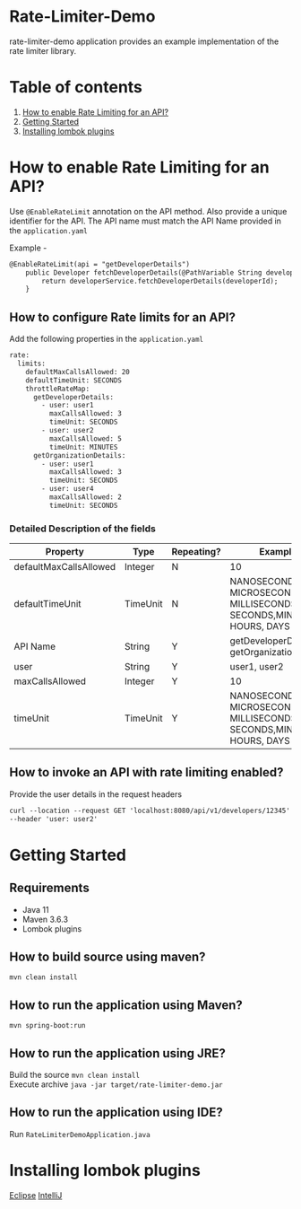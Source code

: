 # Rate-Limiter-Demo
rate-limiter-demo application provides an example implementation of the rate limiter library.

# Table of contents
1. [How to enable Rate Limiting for an API?](#howToEnable)
2. [Getting Started](#gettingStarted)
3. [Installing lombok plugins](#installingLombok)

# How to enable Rate Limiting for an API? <a name="howToEnable"></a>
Use ```@EnableRateLimit``` annotation on the API method. Also provide a
unique identifier for the API. The API name must match the API Name provided 
in the ```application.yaml```

Example - 
```dtd
@EnableRateLimit(api = "getDeveloperDetails")
    public Developer fetchDeveloperDetails(@PathVariable String developerId) {
        return developerService.fetchDeveloperDetails(developerId);
    }
```

## How to configure Rate limits for an API?
Add the following properties in the ```application.yaml```
```dtd
rate:
  limits:
    defaultMaxCallsAllowed: 20
    defaultTimeUnit: SECONDS
    throttleRateMap:
      getDeveloperDetails:
        - user: user1
          maxCallsAllowed: 3
          timeUnit: SECONDS
        - user: user2
          maxCallsAllowed: 5
          timeUnit: MINUTES
      getOrganizationDetails:
        - user: user1
          maxCallsAllowed: 3
          timeUnit: SECONDS
        - user: user4
          maxCallsAllowed: 2
          timeUnit: SECONDS
```

### Detailed Description of the fields
| Property               | Type     | Repeating? | Example                                                               |
|------------------------|----------|------------|-----------------------------------------------------------------------|
| defaultMaxCallsAllowed | Integer  | N          | 10                                                                    |
| defaultTimeUnit        | TimeUnit | N          | NANOSECONDS, MICROSECONDS, MILLISECONDS, SECONDS,MINUTES, HOURS, DAYS |
| API Name               | String   | Y          | getDeveloperDetails, getOrganizationDetails                           |
| user                   | String   | Y          | user1, user2                                                          |
| maxCallsAllowed        | Integer  | Y          | 10                                                                    |
| timeUnit               | TimeUnit | Y          | NANOSECONDS, MICROSECONDS, MILLISECONDS, SECONDS,MINUTES, HOURS, DAYS |

## How to invoke an API with rate limiting enabled?
Provide the user details in the request headers
```dtd
curl --location --request GET 'localhost:8080/api/v1/developers/12345' \
--header 'user: user2'
```

# Getting Started <a name="gettingStarted"></a>

## Requirements
* Java 11
* Maven 3.6.3
* Lombok plugins

## How to build source using maven?
```mvn clean install```

## How to run the application using Maven?
```mvn spring-boot:run```

## How to run the application using JRE?
Build the source ```mvn clean install```<br/>
Execute archive ```java -jar target/rate-limiter-demo.jar```

## How to run the application using IDE?
Run ```RateLimiterDemoApplication.java```

# Installing lombok plugins <a name="installingLombok"></a>
[Eclipse](https://projectlombok.org/setup/eclipse)
[IntelliJ](https://projectlombok.org/setup/intellij)



